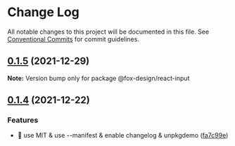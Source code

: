 # Change Log

All notable changes to this project will be documented in this file.
See [Conventional Commits](https://conventionalcommits.org) for commit guidelines.

## [0.1.5](https://github.com/foxfamily/foxpage-component-react/compare/@fox-design/react-input@0.1.4...@fox-design/react-input@0.1.5) (2021-12-29)

**Note:** Version bump only for package @fox-design/react-input





## [0.1.4](https://github.com/foxfamily/foxpage-component-react/compare/@fox-design/react-input@0.1.3...@fox-design/react-input@0.1.4) (2021-12-22)


### Features

* 🎸 use MIT & use --manifest & enable changelog & unpkgdemo ([fa7c99e](https://github.com/foxfamily/foxpage-component-react/commit/fa7c99ee497cb0a84aacaa8d97fa57c5a231d9fe))

